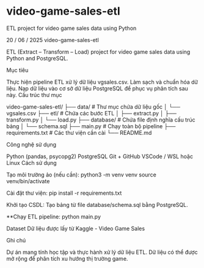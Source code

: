 # video-game-sales-etl
ETL project for video game sales data using Python

20 / 06 / 2025
video-game-sales-etl

ETL (Extract – Transform – Load) project for video game sales data using Python and PostgreSQL.

Mục tiêu

Thực hiện pipeline ETL xử lý dữ liệu vgsales.csv.
Làm sạch và chuẩn hóa dữ liệu.
Nạp dữ liệu vào cơ sở dữ liệu PostgreSQL để phục vụ phân tích sau này.
Cấu trúc thư mục

video-game-sales-etl/ ├── data/ # Thư mục chứa dữ liệu gốc │ └── vgsales.csv ├── etl/ # Chứa các bước ETL │ ├── extract.py │ ├── transform.py │ └── load.py ├── database/ # Chứa file định nghĩa cấu trúc bảng │ └── schema.sql ├── main.py # Chạy toàn bộ pipeline ├── requirements.txt # Các thư viện cần cài └── README.md

Công nghệ sử dụng

Python (pandas, psycopg2)
PostgreSQL
Git + GitHub
VSCode / WSL hoặc Linux
Cách sử dụng

Tạo môi trường ảo (nếu cần): python3 -m venv venv source venv/bin/activate

Cài đặt thư viện: pip install -r requirements.txt

Khởi tạo CSDL: Tạo bảng từ file database/schema.sql bằng PostgreSQL.

**Chạy ETL pipeline: python main.py

Dataset
Dữ liệu được lấy từ Kaggle - Video Game Sales

Ghi chú

Dự án mang tính học tập và thực hành xử lý dữ liệu ETL.
Dữ liệu có thể được mở rộng để phân tích xu hướng thị trường game.